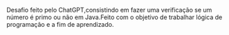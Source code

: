 Desafio feito pelo ChatGPT,consistindo em fazer uma verificação se um número é primo ou não em Java.Feito com o objetivo de trabalhar lógica de programação e a fim de aprendizado.
